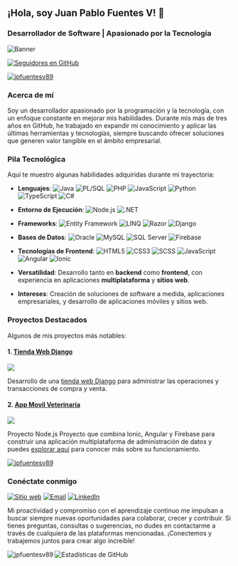 ## ¡Hola, soy Juan Pablo Fuentes V! 👋

### Desarrollador de Software | Apasionado por la Tecnología

![Banner](https://github.com/jpfuentesv89/jpfuentesv89/blob/main/banner.jpg)

[![Seguidores en GitHub](https://img.shields.io/github/followers/jpfuentesv89?label=Sígueme%20en%20GitHub&style=social)](https://github.com/jpfuentesv89)

<a href="https://github.com/jpfuentesv89">
<img src="https://komarev.com/ghpvc/?username=jpfuentesv89&label=Visitas&color=0e75b6&style=flat" alt="jpfuentesv89">
</a>

### Acerca de mí
Soy un desarrollador apasionado por la programación y la tecnología, con un enfoque constante en mejorar mis habilidades. Durante mis más de tres años en GitHub, he trabajado en expandir mi conocimiento y aplicar las últimas herramientas y tecnologías, siempre buscando ofrecer soluciones que generen valor tangible en el ámbito empresarial.

### Pila Tecnológica
Aquí te muestro algunas habilidades adquiridas durante mi trayectoria:

- **Lenguajes**: ![Java](https://img.shields.io/badge/Java-%23ED8B00.svg?style=flat&logo=java&logoColor=white) ![PL/SQL](https://img.shields.io/badge/PL%2FSQL-008000?style=flat&logo=oracle&logoColor=white) ![PHP](https://img.shields.io/badge/PHP-777BB4?style=flat&logo=php&logoColor=white) ![JavaScript](https://img.shields.io/badge/JavaScript-%23F7DF1E.svg?style=flat&logo=javascript&logoColor=black) ![Python](https://img.shields.io/badge/Python-3776AB?style=flat&logo=python&logoColor=white) ![TypeScript](https://img.shields.io/badge/TypeScript-%23007ACC.svg?style=flat&logo=typescript&logoColor=white) ![C#](https://img.shields.io/badge/C%23-239120.svg?style=flat&logo=c-sharp&logoColor=white)

- **Entorno de Ejecución**: ![Node.js](https://img.shields.io/badge/Node.js-339933?style=flat&logo=nodedotjs&logoColor=white) ![.NET](https://img.shields.io/badge/.NET-512BD4?style=flat&logo=dotnet&logoColor=white)

- **Frameworks**: ![Entity Framework](https://img.shields.io/badge/Entity%20Framework-512BD4?style=flat&logo=dotnet&logoColor=white) ![LINQ](https://img.shields.io/badge/LINQ-0078D6?style=flat&logo=microsoft&logoColor=white) ![Razor](https://img.shields.io/badge/Razor-512BD4?style=flat&logo=dotnet&logoColor=white) ![Django](https://img.shields.io/badge/Django-092E20?style=flat&logo=django&logoColor=white)

- **Bases de Datos**: ![Oracle](https://img.shields.io/badge/Oracle-F80000?style=flat&logo=oracle&logoColor=white) ![MySQL](https://img.shields.io/badge/MySQL-4479A1?style=flat&logo=mysql&logoColor=white) ![SQL Server](https://img.shields.io/badge/SQL%20Server-CC2927?style=flat&logo=microsoft-sql-server&logoColor=white) ![Firebase](https://img.shields.io/badge/Firebase-FFCA28?style=flat&logo=firebase&logoColor=black)

- **Tecnologías de Frontend**: ![HTML5](https://img.shields.io/badge/HTML5-E34F26?style=flat&logo=html5&logoColor=white) ![CSS3](https://img.shields.io/badge/CSS3-1572B6?style=flat&logo=css3&logoColor=white) ![SCSS](https://img.shields.io/badge/SCSS-CC6699?style=flat&logo=sass&logoColor=white) ![JavaScript](https://img.shields.io/badge/JavaScript-F7DF1E?style=flat&logo=javascript&logoColor=black) ![Angular](https://img.shields.io/badge/Angular-DD0031?style=flat&logo=angular&logoColor=white) ![Ionic](https://img.shields.io/badge/Ionic-3880FF?style=flat&logo=ionic&logoColor=white)

- **Versatilidad**: Desarrollo tanto en **backend** como **frontend**, con experiencia en aplicaciones **multiplataforma** y **sitios web**.

- **Intereses**: Creación de soluciones de software a medida, aplicaciones empresariales, y desarrollo de aplicaciones móviles y sitios web.

### Proyectos Destacados
Algunos de mis proyectos más notables:

#### 1. [Tienda Web Django](https://github.com/jpfuentesv89/jpfuentesv89-Tienda_Web_Django)
[![](https://img.shields.io/github/stars/jpfuentesv89/jpfuentesv89-Tienda_Web_Django?style=social)](https://github.com/jpfuentesv89/jpfuentesv89-Tienda_Web_Django)

Desarrollo de una [tienda web Django](https://tiendadjango.simpledev.cl/) para administrar las operaciones y transacciones de compra y venta.

#### 2. [App Movil Veterinaria](https://github.com/jpfuentesv89/jpfuentesv89-IonicAngularFirebase)
[![](https://img.shields.io/github/stars/jpfuentesv89/jpfuentesv89-IonicAngularFirebase?style=social)](https://github.com/jpfuentesv89/jpfuentesv89-IonicAngularFirebase)

Proyecto Node.js Proyecto que combina Ionic, Angular y Firebase para construir una aplicación multiplataforma de administración de datos
y puedes [explorar aquí](https://veteriapps.web.app/pages/home) para conocer más sobre su funcionamiento.



<p>
                    <a href="https://github.com/ryo-ma/github-profile-trophy"><img
                            src="https://github-profile-trophy.vercel.app/?username=jpfuentesv89" alt="jpfuentesv89">
                    </a>
                </p>


### Conéctate conmigo

<a href="https://www.simpledev.cl" target="_blank"><img src="https://img.shields.io/badge/Sitio%20web-simpleDev.cl-blue?style=flat&logo=appveyor" alt="Sitio web"></a>
<a href="mailto:jpfuentesv89@gmail.com" target="_blank"><img src="https://img.shields.io/badge/Email-jpfuentesv89%40gmail.com-red?style=flat&logo=gmail" alt="Email"></a>
<a href="https://www.linkedin.com/in/juan-pablo-fuentes-v/" target="_blank"><img src="https://img.shields.io/badge/LinkedIn-Juan%20Pablo%20Fuentes%20V-blue?style=flat&logo=linkedin&logoColor=white" alt="LinkedIn"></a>


Mi proactividad y compromiso con el aprendizaje continuo me impulsan a buscar siempre nuevas oportunidades para colaborar, crecer y contribuir. Si tienes preguntas, consultas o sugerencias, no dudes en contactarme a través de cualquiera de las plataformas mencionadas. ¡Conectemos y trabajemos juntos para crear algo increíble!

<p><img align="left" src="https://github-readme-stats.vercel.app/api/top-langs?username=jpfuentesv89&show_icons=true&locale=en&layout=compact" alt="jpfuentesv89" /></p>

![Estadísticas de GitHub](https://github-readme-stats.vercel.app/api?username=jpfuentesv89&show_icons=true&count_private=true&include_all_commits=true&hide_border=true)
